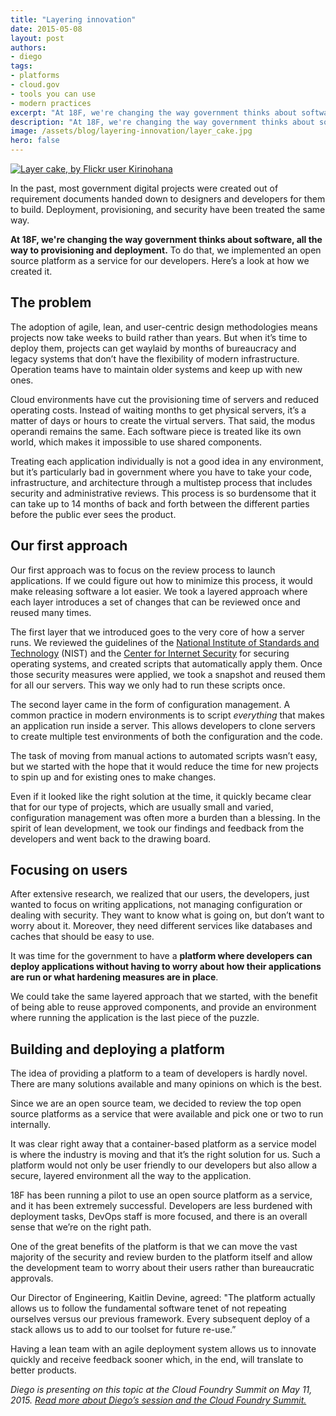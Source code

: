 ```yaml
---
title: "Layering innovation"
date: 2015-05-08
layout: post
authors:
- diego
tags:
- platforms
- cloud.gov
- tools you can use
- modern practices
excerpt: "At 18F, we're changing the way government thinks about software, all the way to provisioning and deployment. To do that, we implemented an open source platform as a service for our developers. Here’s a look at how we created it."
description: "At 18F, we're changing the way government thinks about software, all the way to provisioning and deployment. To do that, we implemented an open source platform as a service for our developers. Here’s a look at how we created it."
image: /assets/blog/layering-innovation/layer_cake.jpg
hero: false
---
```


[![Layer cake, by Flickr user
Kirinohana]({{site.baseurl}}/assets/blog/layering-innovation/layer_cake.jpg)](https://www.flickr.com/photos/kiri_no_hana/9623594449/in/photolist-)

In the past, most government digital projects were created out of
requirement documents handed down to designers and developers for them
to build. Deployment, provisioning, and security have been treated the
same way.

**At 18F, we're changing the way government thinks about software, all
the way to provisioning and deployment.** To do that, we implemented
an open source platform as a service for our developers. Here’s a look
at how we created it.

## The problem

The adoption of agile, lean, and user-centric design methodologies means
projects now take weeks to build rather than years. But when it’s time
to deploy them, projects can get waylaid by months of bureaucracy and
legacy systems that don’t have the flexibility of modern infrastructure.
Operation teams have to maintain older systems and keep up with new
ones.

Cloud environments have cut the provisioning time of servers and reduced
operating costs. Instead of waiting months to get physical servers, it’s
a matter of days or hours to create the virtual servers. That said, the
modus operandi remains the same. Each software piece is treated like its
own world, which makes it impossible to use shared components.

Treating each application individually is not a good idea in any
environment, but it’s particularly bad in government where you have to
take your code, infrastructure, and architecture through a multistep
process that includes security and administrative reviews. This process
is so burdensome that it can take up to 14 months of back and forth
between the different parties before the public ever sees the product.

## Our first approach

Our first approach was to focus on the review process to launch
applications. If we could figure out how to minimize this process, it
would make releasing software a lot easier. We took a layered approach
where each layer introduces a set of changes that can be reviewed once
and reused many times.

The first layer that we introduced goes to the very core of how a server
runs. We reviewed the guidelines of the [National Institute of Standards
and Technology](http://csrc.nist.gov/publications/PubsSPs.html) (NIST)
and the [Center for Internet Security](http://www.cisecurity.org/) for
securing operating systems, and created scripts that automatically apply
them. Once those security measures were applied, we took a snapshot and
reused them for all our servers. This way we only had to run these
scripts once.

The second layer came in the form of configuration management. A common
practice in modern environments is to script *everything* that makes
an application run inside a server. This allows developers to clone
servers to create multiple test environments of both the configuration
and the code.

The task of moving from manual actions to automated scripts wasn’t easy,
but we started with the hope that it would reduce the time for new
projects to spin up and for existing ones to make changes.

Even if it looked like the right solution at the time, it quickly became
clear that for our type of projects, which are usually small and varied,
configuration management was often more a burden than a blessing. In the
spirit of lean development, we took our findings and feedback from the
developers and went back to the drawing board.

## Focusing on users

After extensive research, we realized that our users, the developers,
just wanted to focus on writing applications, not managing configuration
or dealing with security. They want to know what is going on, but don’t
want to worry about it. Moreover, they need different services like
databases and caches that should be easy to use.

It was time for the government to have a **platform where developers
can deploy applications without having to worry about how their
applications are run or what hardening measures are in place**.

We could take the same layered approach that we started, with the
benefit of being able to reuse approved components, and provide an
environment where running the application is the last piece of the
puzzle.

## Building and deploying a platform

The idea of providing a platform to a team of developers is hardly
novel. There are many solutions available and many opinions on which is
the best.

Since we are an open source team, we decided to review the top open
source platforms as a service that were available and pick one or two to
run internally.

It was clear right away that a container-based platform as a service
model is where the industry is moving and that it’s the right solution
for us. Such a platform would not only be user friendly to our
developers but also allow a secure, layered environment all the way to
the application.

18F has been running a pilot to use an open source platform as a
service, and it has been extremely successful. Developers are less
burdened with deployment tasks, DevOps staff is more focused, and there
is an overall sense that we’re on the right path.

One of the great benefits of the platform is that we can move the vast
majority of the security and review burden to the platform itself and
allow the development team to worry about their users rather than
bureaucratic approvals.

Our Director of Engineering, Kaitlin Devine, agreed: "The platform
actually allows us to follow the fundamental software tenet of not
repeating ourselves versus our previous framework. Every subsequent
deploy of a stack allows us to add to our toolset for future re-use.”

Having a lean team with an agile deployment system allows us to innovate
quickly and receive feedback sooner which, in the end, will translate to
better products.

*Diego is presenting on this topic at the Cloud Foundry Summit on May
11, 2015. [Read more about Diego’s session and the Cloud Foundry
Summit.](http://sched.co/2sUp)*

